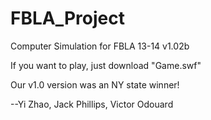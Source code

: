 FBLA_Project
============
Computer Simulation for FBLA 13-14 v1.02b

If you want to play, just download "Game.swf"

Our v1.0 version was an NY state winner!

--Yi Zhao, Jack Phillips, Victor Odouard
